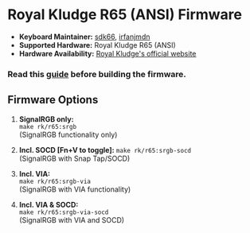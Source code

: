 # Royal Kludge R65 (ANSI) Firmware

* **Keyboard Maintainer:** [sdk66](https://github.com/sdk66), [irfanjmdn](https://github.com/irfanjmdn)
* **Supported Hardware:** Royal Kludge R65 (ANSI)
* **Hardware Availability:** [Royal Kludge's official website](http://www.rkgaming.com)

### Read this [guide](https://github.com/irfanjmdn/r65/tree/signalrgb#guide) before building the firmware. 

## Firmware Options

1. **SignalRGB only:**  
   `make rk/r65:srgb`  
   (SignalRGB functionality only)

2. **Incl. SOCD [Fn+V to toggle]:** 
   `make rk/r65:srgb-socd`  
   (SignalRGB with Snap Tap/SOCD)

3. **Incl. VIA:**  
   `make rk/r65:srgb-via`  
   (SignalRGB with VIA functionality)

4. **Incl. VIA & SOCD:**  
   `make rk/r65:srgb-via-socd`  
   (SignalRGB with VIA and SOCD)
